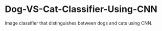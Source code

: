# Dog-VS-Cat-Classifier-Using-CNN
Image classifier that distinguishes between dogs and cats using CNN.
